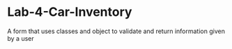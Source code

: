# Lab-4-Car-Inventory
 A form that uses classes and object to validate and return information given by a user
